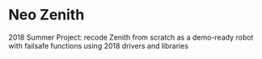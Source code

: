 # Neo Zenith

2018 Summer Project: recode Zenith from scratch as a demo-ready robot with failsafe functions using 2018 drivers and libraries

